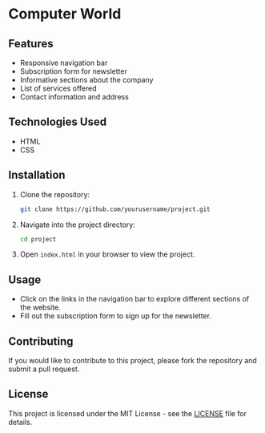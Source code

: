 # Computer World

## Features

- Responsive navigation bar
- Subscription form for newsletter
- Informative sections about the company
- List of services offered
- Contact information and address

## Technologies Used

- HTML
- CSS

## Installation

1. Clone the repository:
   ```bash
   git clone https://github.com/yourusername/project.git
   ```
2. Navigate into the project directory:
   ```bash
   cd project
   ```
3. Open `index.html` in your browser to view the project.

## Usage

- Click on the links in the navigation bar to explore different sections of the website.
- Fill out the subscription form to sign up for the newsletter.

## Contributing

If you would like to contribute to this project, please fork the repository and submit a pull request.

## License

This project is licensed under the MIT License - see the [LICENSE](LICENSE) file for details.
```

